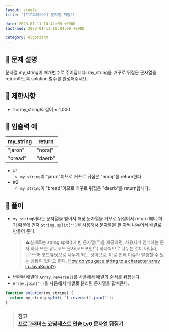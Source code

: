```yaml
---
layout: single
title: '[프로그래머스] 문자열 뒤집기'

date: 2023-01-11 18:42:00 +0900
last-mod: 2023-01-11 19:04:00 +0900

category: Algorithm
---
```


## 📌 문제 설명

문자열 my_string이 매개변수로 주어집니다. my_string을 거꾸로 뒤집은 문자열을 return하도록 solution 함수를 완성해주세요.

## 📌 제한사항

- 1 ≤ my_string의 길이 ≤ 1,000

## 📌 입출력 예

| my_string | return  |
| --------- | ------- |
| "jaron"   | "noraj" |
| "bread"   | "daerb" |

- #1
  - `my_string`이 "jaron"이므로 거꾸로 뒤집은 "noraj"를 return한다.
- #2
  - `my_string`이 "bread"이므로 거꾸로 뒤집은 "daerb"를 return합니다.

## 📌 풀이

- `my_string`이라는 문자열을 받아서 해당 문자열을 거꾸로 뒤집어서 return 해야 하기 때문에 먼저 `String.split('')`을 사용해서 문자열을 한 자씩 나누어서 배열로 만들어 준다.
  > ⚠️실제로는 string.split()에 빈 문자열('')을 제공하면, 사용자가 인식하는 문자 하나 또는 유니코드 문자(코드포인트) 하나씩으로 나누는 것이 아니라, UTF-16 코드유닛으로 나누게 되는 것이므로, 이로 인해 이슈가 발생할 수 있는 상황이 있다고 한다. [How do you get a string to a character array in JavaScript?](https://stackoverflow.com/questions/4547609/how-to-get-character-array-from-a-string/34717402#34717402))
- 변환된 배열에 `Array.reverse()`를 사용해서 배열의 순서를 뒤집는다.
- `Array.join('')`을 사용해서 배열로 분리된 문자열을 합쳐준다.

```javascript
function solution(my_string) {
  return my_string.split('').reverse().join('');
}
```

> ### 참고<br>[프로그래머스 코딩테스트 연습 Lv0 문자열 뒤집기](https://school.programmers.co.kr/learn/courses/30/lessons/120822)
